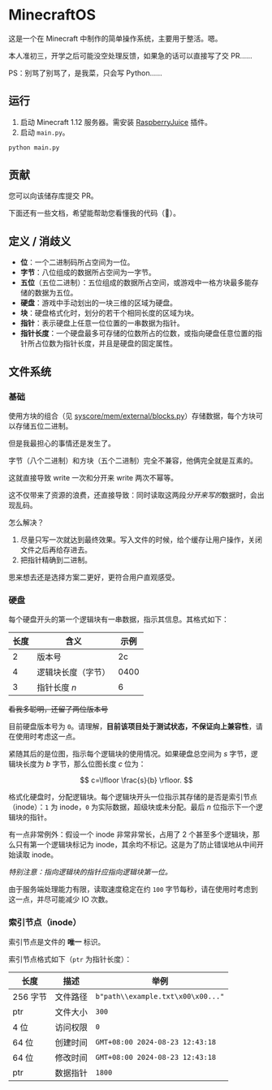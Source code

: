 # MinecraftOS

这是一个在 Minecraft 中制作的简单操作系统，主要用于整活。嗯。

本人准初三，开学之后可能没空处理反馈，如果急的话可以直接写了交 PR……

PS：别骂了别骂了，是我菜，只会写 Python……

## 运行

1. 启动 Minecraft 1.12 服务器。需安装 [RaspberryJuice](https://github.com/zhuowei/RaspberryJuice) 插件。
2. 启动 `main.py`。

```bash
python main.py
```

## 贡献

您可以向该储存库提交 PR。

下面还有一些文档，希望能帮助您看懂我的代码（💩）。

## 定义 / 消歧义

- **位**：一个二进制码所占空间为一位。
- **字节**：八位组成的数据所占空间为一字节。
- **五位**（五位二进制）：五位组成的数据所占空间，或游戏中一格方块最多能存储的数据为五位。
- **硬盘**：游戏中手动划出的一块三维的区域为硬盘。
- **块**：硬盘格式化时，划分的若干个相同长度的区域为块。
- **指针**：表示硬盘上任意一位位置的一串数据为指针。
- **指针长度**：一个硬盘最多可存储的位数所占的位数，或指向硬盘任意位置的指针所占位数为指针长度，并且是硬盘的固定属性。

## 文件系统

### 基础

使用方块的组合（见 [syscore/mem/external/blocks.py](./syscore/mem/external/blocks.py)）存储数据，每个方块可以存储五位二进制。

但是我最担心的事情还是发生了。

字节（八个二进制）和方块（五个二进制）完全不兼容，他俩完全就是互素的。

这就直接导致 write 一次和分开来 write 两次不幂等。

这不仅带来了资源的浪费，还直接导致：同时读取这两段*分开来写的*数据时，会出现乱码。

怎么解决？

1. 尽量只写一次就达到最终效果。写入文件的时候，给个缓存让用户操作，关闭文件之后再给存进去。
2. 把指针精确到二进制。

思来想去还是选择方案二更好，更符合用户直观感受。

### 硬盘

每个硬盘开头的第一个逻辑块有一串数据，指示其信息。其格式如下：

| 长度 | 含义               | 示例 |
| ---- | ------------------ | ---- |
| 2    | 版本号             | 2c   |
| 4    | 逻辑块长度（字节） | 0400 |
| 3    | 指针长度 $n$       | 6    |

~~看我多聪明，还留了两位版本号~~

目前硬盘版本号为 `0`。请理解，**目前该项目处于测试状态，不保证向上兼容性**，请在使用时考虑这一点。

紧随其后的是位图，指示每个逻辑块的使用情况。如果硬盘总空间为 $s$ 字节，逻辑块长度为 $b$ 字节，那么位图长度 $c$ 位为：

$$
c=\lfloor \frac{s}{b} \rfloor.
$$

格式化硬盘时，分配逻辑块。每个逻辑块开头一位指示其存储的是否是索引节点（inode）：`1` 为 inode，`0` 为实际数据，超级块或未分配。最后 $n$ 位指示下一个逻辑块的指针。

有一点非常例外：假设一个 inode 非常非常长，占用了 2 个甚至多个逻辑块，那么只有第一个逻辑块标记为 inode，其余均不标记。这是为了防止错误地从中间开始读取 inode。

*特别注意：指向逻辑块的指针应指向逻辑块第一位。*

由于服务端处理能力有限，读取速度稳定在约 `100` 字节每秒，请在使用时考虑到这一点，并尽可能减少 IO 次数。

<!--
### 目录项（Dentry）

既然要存文件，那肯定需要用到 **目录项** 对文件结构加以管理。目录项在第一位为 `1` 的逻辑块中以 bytes 形式存储。

固定地，每 `256` 位为一个基本 **存储单元**，一个目录项必须占用 `256` 的整数倍位。

每个目录项结束段会有一个结束符，表示这个目录项已经结束，下一个存储单元不再是同一个目录项了。
-->

### 索引节点（inode）

索引节点是文件的 **唯一** 标识。

索引节点格式如下（`ptr` 为指针长度）：

| 长度     | 描述     | 举例                              |
| -------- | -------- | --------------------------------- |
| 256 字节 | 文件路径 | `b"path\\example.txt\x00\x00..."` |
| ptr      | 文件大小 | `300`                             |
| 4 位     | 访问权限 | `0`                               |
| 64 位    | 创建时间 | `GMT+08:00 2024-08-23 12:43:18`   |
| 64 位    | 修改时间 | `GMT+08:00 2024-08-23 12:43:18`   |
| ptr      | 数据指针 | `1800`                            |
